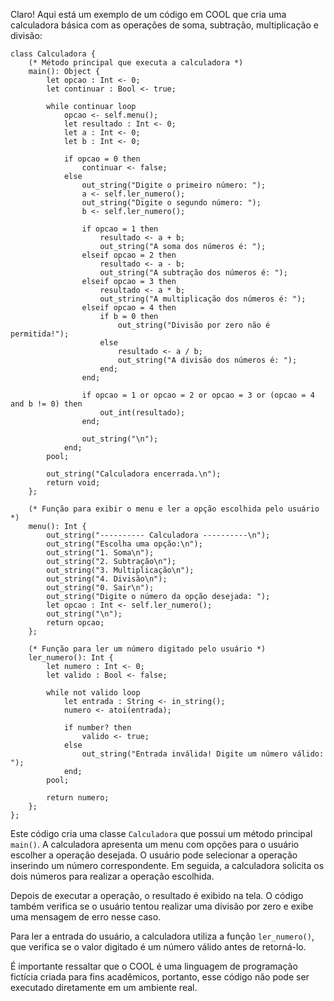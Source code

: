 Claro! Aqui está um exemplo de um código em COOL que cria uma calculadora básica com as operações de soma, subtração, multiplicação e divisão:

```cool
class Calculadora {
    (* Método principal que executa a calculadora *)
    main(): Object {
        let opcao : Int <- 0;
        let continuar : Bool <- true;

        while continuar loop
            opcao <- self.menu();
            let resultado : Int <- 0;
            let a : Int <- 0;
            let b : Int <- 0;

            if opcao = 0 then
                continuar <- false;
            else
                out_string("Digite o primeiro número: ");
                a <- self.ler_numero();
                out_string("Digite o segundo número: ");
                b <- self.ler_numero();

                if opcao = 1 then
                    resultado <- a + b;
                    out_string("A soma dos números é: ");
                elseif opcao = 2 then
                    resultado <- a - b;
                    out_string("A subtração dos números é: ");
                elseif opcao = 3 then
                    resultado <- a * b;
                    out_string("A multiplicação dos números é: ");
                elseif opcao = 4 then
                    if b = 0 then
                        out_string("Divisão por zero não é permitida!");
                    else
                        resultado <- a / b;
                        out_string("A divisão dos números é: ");
                    end;
                end;

                if opcao = 1 or opcao = 2 or opcao = 3 or (opcao = 4 and b != 0) then
                    out_int(resultado);
                end;

                out_string("\n");
            end;
        pool;

        out_string("Calculadora encerrada.\n");
        return void;
    };

    (* Função para exibir o menu e ler a opção escolhida pelo usuário *)
    menu(): Int {
        out_string("---------- Calculadora ----------\n");
        out_string("Escolha uma opção:\n");
        out_string("1. Soma\n");
        out_string("2. Subtração\n");
        out_string("3. Multiplicação\n");
        out_string("4. Divisão\n");
        out_string("0. Sair\n");
        out_string("Digite o número da opção desejada: ");
        let opcao : Int <- self.ler_numero();
        out_string("\n");
        return opcao;
    };

    (* Função para ler um número digitado pelo usuário *)
    ler_numero(): Int {
        let numero : Int <- 0;
        let valido : Bool <- false;

        while not valido loop
            let entrada : String <- in_string();
            numero <- atoi(entrada);

            if number? then
                valido <- true;
            else
                out_string("Entrada inválida! Digite um número válido: ");
            end;
        pool;

        return numero;
    };
};
```

Este código cria uma classe `Calculadora` que possui um método principal `main()`. A calculadora apresenta um menu com opções para o usuário escolher a operação desejada. O usuário pode selecionar a operação inserindo um número correspondente. Em seguida, a calculadora solicita os dois números para realizar a operação escolhida.

Depois de executar a operação, o resultado é exibido na tela. O código também verifica se o usuário tentou realizar uma divisão por zero e exibe uma mensagem de erro nesse caso.

Para ler a entrada do usuário, a calculadora utiliza a função `ler_numero()`, que verifica se o valor digitado é um número válido antes de retorná-lo.

É importante ressaltar que o COOL é uma linguagem de programação fictícia criada para fins acadêmicos, portanto, esse código não pode ser executado diretamente em um ambiente real.